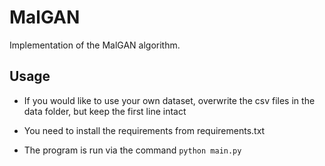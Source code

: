 # MalGAN

Implementation of the MalGAN algorithm.

## Usage
* If you would like to use your own dataset, overwrite the csv files in the data folder, but keep the first line intact

* You need to install the requirements from requirements.txt
* The program is run via the command `python main.py`